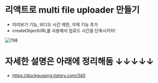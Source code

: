 # 리액트로 multi file uploader 만들기
- 미리보기 기능, 비디오 시간 제한, 삭제 기능 추가
- createObjectURL를 사용해서 업로드 시간을 단축시키자!

![798](https://user-images.githubusercontent.com/55455103/177323624-d94ebb3e-d995-45e0-96c5-cb4357d6f13c.gif)

# 자세한 설명은 아래에 정리해둠 ↓↓↓↓↓
- https://duckgugong.tistory.com/340
